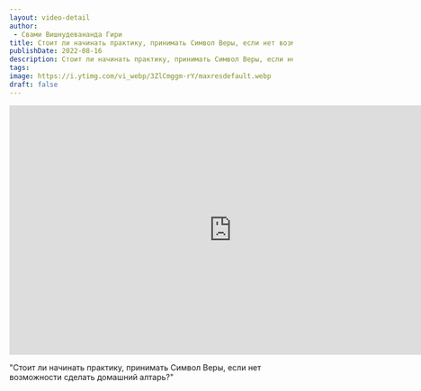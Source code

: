 ```yaml
---
layout: video-detail
author:
 - Свами Вишнудевананда Гири
title: Стоит ли начинать практику, принимать Символ Веры, если нет возможности сделать домашний алтарь?
publishDate: 2022-08-16
description: Стоит ли начинать практику, принимать Символ Веры, если нет возможности сделать домашний алтарь?. 
tags: 
image: https://i.ytimg.com/vi_webp/3ZlCmggm-rY/maxresdefault.webp
draft: false
---
```


<iframe width="790" height="444" src="https://www.youtube.com/embed/3ZlCmggm-rY" frameborder="0" allowfullscreen=""></iframe> 

  "Стоит ли начинать практику, принимать Символ Веры, если нет возможности сделать домашний алтарь?"

  

 